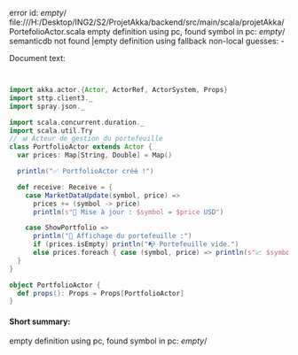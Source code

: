 error id: _empty_/
file:///H:/Desktop/ING2/S2/ProjetAkka/backend/src/main/scala/projetAkka/PortefolioActor.scala
empty definition using pc, found symbol in pc: _empty_/
semanticdb not found
|empty definition using fallback
non-local guesses:
	 -

Document text:

```scala


import akka.actor.{Actor, ActorRef, ActorSystem, Props}
import sttp.client3._
import spray.json._

import scala.concurrent.duration._
import scala.util.Try
// 📊 Acteur de gestion du portefeuille
class PortfolioActor extends Actor {
  var prices: Map[String, Double] = Map()

  println("✅ PortfolioActor créé !")

  def receive: Receive = {
    case MarketDataUpdate(symbol, price) =>
      prices += (symbol -> price)
      println(s"📌 Mise à jour : $symbol = $price USD")

    case ShowPortfolio =>
      println("📜 Affichage du portefeuille :")
      if (prices.isEmpty) println("📭 Portefeuille vide.")
      else prices.foreach { case (symbol, price) => println(s"📈 $symbol : $price USD") }
  }
}

object PortfolioActor {
  def props(): Props = Props[PortfolioActor]
}
```

#### Short summary: 

empty definition using pc, found symbol in pc: _empty_/